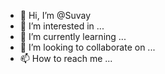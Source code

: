 - 👋 Hi, I’m @Suvay
- 👀 I’m interested in ...
- 🌱 I’m currently learning ...
- 💞️ I’m looking to collaborate on ...
- 📫 How to reach me ...

<!---
Suvay/Suvay is a ✨ special ✨ repository because its `README.md` (this file) appears on your GitHub profile.
You can click the Preview link to take a look at your changes.
--->

